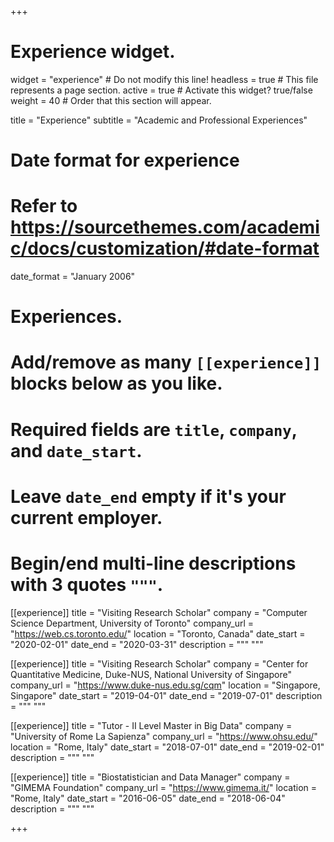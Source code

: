 +++
# Experience widget.
widget = "experience"  # Do not modify this line!
headless = true  # This file represents a page section.
active = true # Activate this widget? true/false
weight = 40  # Order that this section will appear.

title = "Experience"
subtitle = "Academic and Professional Experiences"

# Date format for experience
#   Refer to https://sourcethemes.com/academic/docs/customization/#date-format
date_format = "January 2006"

# Experiences.
#   Add/remove as many `[[experience]]` blocks below as you like.
#   Required fields are `title`, `company`, and `date_start`.
#   Leave `date_end` empty if it's your current employer.
#   Begin/end multi-line descriptions with 3 quotes `"""`.
[[experience]]
  title = "Visiting Research Scholar"
  company = "Computer Science Department, University of Toronto"
  company_url = "https://web.cs.toronto.edu/"
  location = "Toronto, Canada"
  date_start = "2020-02-01"
  date_end = "2020-03-31"
  description = """ """

[[experience]]
  title = "Visiting Research Scholar"
  company = "Center for Quantitative Medicine, Duke-NUS, National University of Singapore"
  company_url = "https://www.duke-nus.edu.sg/cqm"
  location = "Singapore, Singapore"
  date_start = "2019-04-01"
  date_end = "2019-07-01"
  description = """ """
  
[[experience]]
  title = "Tutor - II Level Master in Big Data"
  company = "University of Rome La Sapienza"
  company_url = "https://www.ohsu.edu/"
  location = "Rome, Italy"
  date_start = "2018-07-01"
  date_end = "2019-02-01"
  description = """ """

[[experience]]
  title = "Biostatistician and Data Manager"
  company = "GIMEMA Foundation"
  company_url = "https://www.gimema.it/"
  location = "Rome, Italy"
  date_start = "2016-06-05"
  date_end = "2018-06-04"
  description = """ """

+++
